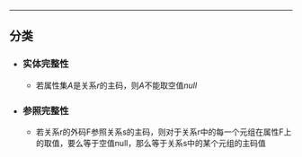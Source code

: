 -------

## 分类
- ### 实体完整性
	- 若属性集$A$是关系$r$的主码，则$A$不能取空值$null$
- ### 参照完整性
	- 若关系r的外码F参照关系s的主码，则对于关系r中的每一个元组在属性F上的取值，要么等于空值null，那么等于关系s中的某个元组的主码值
